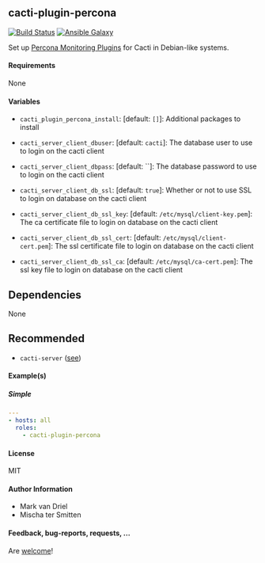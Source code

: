 ## cacti-plugin-percona 

[![Build Status](https://travis-ci.org/Oefenweb/ansible-cacti-plugin-percona.svg?branch=master)](https://travis-ci.org/Oefenweb/ansible-cacti-plugin-percona) [![Ansible Galaxy](http://img.shields.io/badge/ansible--galaxy-cacti--plugin--percona-blue.svg)](https://galaxy.ansible.com/Oefenweb/cacti-plugin-percona/)

Set up [Percona Monitoring Plugins](https://www.percona.com/software/mysql-tools/percona-monitoring-plugins) for Cacti in Debian-like systems.

#### Requirements

None

#### Variables

* `cacti_plugin_percona_install`: [default: `[]`]: Additional packages to install

* `cacti_server_client_dbuser`: [default: `cacti`]: The database user to use to login on the cacti client
* `cacti_server_client_dbpass`: [default: ``]: The database password to use to login on the cacti client
* `cacti_server_client_db_ssl`: [default: `true`]: Whether or not to use SSL to login on database on the cacti client
* `cacti_server_client_db_ssl_key`: [default: `/etc/mysql/client-key.pem`]: The ca certificate file to login on database on the cacti client
* `cacti_server_client_db_ssl_cert`: [default: `/etc/mysql/client-cert.pem`]: The ssl certificate file to login on database on the cacti client
* `cacti_server_client_db_ssl_ca`: [default: `/etc/mysql/ca-cert.pem`]: The ssl key file to login on database on the cacti client

## Dependencies

None

## Recommended

* `cacti-server` ([see](https://github.com/Oefenweb/ansible-cacti-server))

#### Example(s)

##### Simple

```yaml
---
- hosts: all
  roles:
    - cacti-plugin-percona
```

#### License

MIT

#### Author Information

* Mark van Driel
* Mischa ter Smitten

#### Feedback, bug-reports, requests, ...

Are [welcome](https://github.com/Oefenweb/ansible-cacti-plugin-percona/issues)!
